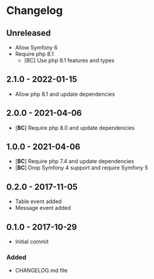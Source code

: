 # Changelog

<!-- There is always Unreleased section on the top. Subsections (Added, Changed, Fixed, Removed) should be added as needed. -->
## Unreleased
- Allow Symfony 6
- Require php 8.1
    - [BC] Use php 8.1 features and types

## 2.1.0 - 2022-01-15
- Allow php 8.1 and update dependencies

## 2.0.0 - 2021-04-06
- [**BC**] Require php 8.0 and update dependencies

## 1.0.0 - 2021-04-06
- [**BC**] Require php 7.4 and update dependencies
- [**BC**] Drop Symfony 4 support and require Symfony 5

## 0.2.0 - 2017-11-05
- Table event added
- Message event added

## 0.1.0 - 2017-10-29
- Initial commit

### Added
- CHANGELOG.md file

